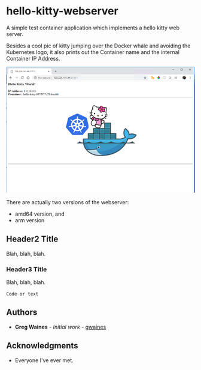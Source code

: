 # hello-kitty-webserver

A simple test container application which implements a hello kitty web server.

Besides a cool pic of kitty jumping over the Docker whale and avoiding the Kubernetes logo, it also prints out the Container name and the internal Container IP Address.

<p align="center">
  <img src="./hello-kitty-webserver.png" alt="screenshot"
       width="650" height="335">
</p>

There are actually two versions of the webserver:
* amd64 version, and 
* arm version


## Header2 Title

Blah, blah, blah.

### Header3 Title

Blah, blah, blah.

```
Code or text 
```

## Authors

* **Greg Waines** - *Initial work* - [gwaines](https://github.com/gwaines)


## Acknowledgments

* Everyone I've ever met.


